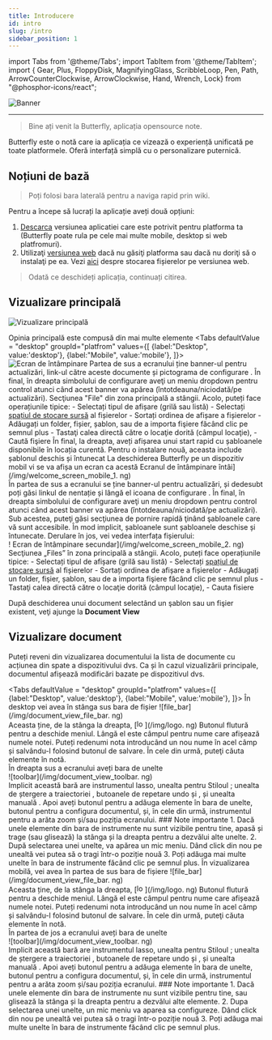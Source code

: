 ```yaml
---
title: Introducere
id: intro
slug: /intro
sidebar_position: 1
---
```


import Tabs from '@theme/Tabs';
import TabItem from '@theme/TabItem';
import { Gear, Plus, FloppyDisk, MagnifyingGlass, ScribbleLoop, Pen, Path, ArrowCounterClockwise, ArrowClockwise, Hand, Wrench, Lock} from "@phosphor-icons/react";

![Banner](/img/banner.png)

---

> Bine ați venit la Butterfly, aplicația opensource note.

Butterfly este o notă care ia aplicația ce vizează o experiență unificată pe toate platformele. Oferă interfață simplă cu o personalizare puternică.

## Noțiuni de bază

> Poți folosi bara laterală pentru a naviga rapid prin wiki.

Pentru a începe să lucrați la aplicație aveți două opțiuni:

1. [Descarca](/downloads) versiunea aplicatiei care este potrivit pentru platforma ta (Butterfly poate rula pe cele mai multe mobile, desktop si web platfromuri).
2. Utilizaţi [versiunea web](https://web.butterfly.linwood.dev) dacă nu găsiţi platforma sau dacă nu doriţi să o instalaţi pe ea. Vezi [aici](storage#web) despre stocarea fișierelor pe versiunea web.

> Odată ce deschideți aplicația, continuați citirea.

## Vizualizare principală

![Vizualizare principală](main.png)

Opinia principală este compusă din mai multe elemente
<Tabs
    defaultValue = "desktop"
    groupId="platfrom"
        values={[
        {label:"Desktop", value:'desktop'},
 {label:"Mobile", value:'mobile'},
 ]}>
    <TabItem value="desktop">
        ![Ecran de întâmpinare](/img/welcome_screen_desktop.png)
        Partea de sus a ecranului ține banner-ul pentru actualizări, link-ul către aceste documente și pictograma de configurare <Gear/>. În final, în dreapta simbolului de configurare <Gear/> aveţi un meniu dropdown pentru control atunci când acest banner va apărea (întotdeauna/niciodată/pe actualizări).
        Secţiunea "File" din zona principală a stângii. Acolo, puteți face operațiunile tipice:
            - Selectați tipul de afișare (grilă sau listă)
            - Selectați [spațiul de stocare sursă](stocage) al fișierelor
            - Sortați ordinea de afișare a fișierelor
            - Adăugați un folder, fișier, șablon, sau de a importa fişiere făcând clic pe semnul <Plus/> plus
            - Tastaţi calea directă către o locaţie dorită (câmpul locaţie),
            - Caută fişiere
        În final, la dreapta, aveți afișarea unui start rapid cu șabloanele disponibile în locația curentă. Pentru o instalare nouă, aceasta include șablonul deschis și întunecat
    </TabItem>
    <TabItem value="mobile">
        La deschiderea Butterfly pe un dispozitiv mobil vi se va afișa un ecran ca acestă
        Ecranul de întâmpinare întâi](/img/welcome_screen_mobile_1. ng)   
        În partea de sus a ecranului se ține banner-ul pentru actualizări, și dedesubt poți găsi linkul de nentație și lângă el icoana de configurare <Gear/>. În final, în dreapta simbolului de configurare <Gear/> aveţi un meniu dropdown pentru control atunci când acest banner va apărea (întotdeauna/niciodată/pe actualizări).
        Sub acestea, puteţi găsi secţiunea de pornire rapidă ţinând şabloanele care vă sunt accesibile. În mod implicit, șabloanele sunt șabloanele deschise și întunecate. 
        Derulare în jos, vei vedea interfața fișierului:
        \
        ! Ecran de întâmpinare secundar](/img/welcome_screen_mobile_2. ng)  
        Secţiunea „Files” în zona principală a stângii. Acolo, puteți face operațiunile tipice:
        - Selectați tipul de afișare (grilă sau listă)
        - Selectați [spațiul de stocare sursă](stocage) al fișierelor
        - Sortați ordinea de afișare a fișierelor
        - Adăugați un folder, fișier, șablon, sau de a importa fişiere făcând clic pe semnul <Plus/> plus
        - Tastaţi calea directă către o locaţie dorită (câmpul locaţie),
        - Cauta fisiere
    </TabItem>
</Tabs>

După deschiderea unui document selectând un şablon sau un fişier existent, veţi ajunge la **Document View**

## Vizualizare document

Puteți reveni din vizualizarea documentului la lista de documente cu acțiunea din spate a dispozitivului dvs. Ca și în cazul vizualizării principale, documentul afișează modificări bazate pe dispozitivul dvs.

<Tabs
    defaultValue = "desktop"
    groupId="platfrom"
        values={[
        {label:"Desktop", value:'desktop'},
 {label:"Mobile", value:'mobile'},
 ]}>
    <TabItem value="desktop">
        În desktop vei avea în stânga sus bara de fișier
        ![file_bar](/img/document_view_file_bar. ng)\
        Aceasta ține, de la stânga la dreapta, 
        [<img alt="logo" src="/img/logo.png" width="16"/>](/img/logo. ng) Butonul
        flutură pentru a deschide meniul. Lângă el este câmpul pentru nume care afișează numele notei. Puteți redenumi nota introducând un nou nume în acel câmp și salvându-l folosind butonul <FloppyDisk/> de salvare. În cele din urmă, puteţi căuta <MagnifyingGlass/> elemente în notă.
        \
        În dreapta sus a ecranului aveți bara de unelte\
        ![toolbar](/img/document_view_toolbar. ng)\
        Implicit această bară are instrumentul <ScribbleLoop/> lasso, unealta pentru Stiloul <Pen/> ; unealta de ștergere a traiectoriei <Path/> , butoanele de repetare <ArrowCounterClockwise/> undo și <ArrowClockwise/> , și unealta manuală <Hand/>. Apoi aveți butonul <Plus/> pentru a adăuga elemente în bara de unelte, butonul <Wrench/> pentru a configura documentul, și, în cele din urmă, instrumentul <Lock/> pentru a arăta zoom și/sau poziția ecranului. 
        ### Note importante
        1. Dacă unele elemente din bara de instrumente nu sunt vizibile pentru tine, apasă și trage (sau glisează) la stânga și la dreapta pentru a dezvălui alte unelte. 
        2. După selectarea unei unelte, va apărea un mic meniu. Dând click din nou pe unealtă vei putea să o tragi într-o poziție nouă
        3. Poți adăuga mai multe unelte în bara de instrumente făcând clic pe semnul <Plus/> plus. 
    </TabItem>
    <TabItem value="mobile">
        În vizualizarea mobilă, vei avea în partea de sus bara de fișiere
        ![file_bar](/img/document_view_file_bar. ng)\
        Aceasta ține, de la stânga la dreapta, 
        [<img alt="logo" src="/img/logo.png" width="16"/>](/img/logo. ng) Butonul
        flutură pentru a deschide meniul. Lângă el este câmpul pentru nume care afișează numele notei. Puteți redenumi nota introducând un nou nume în acel câmp și salvându-l folosind butonul <FloppyDisk/> de salvare. În cele din urmă, puteţi căuta <MagnifyingGlass/> elemente în notă.
        \
        În partea de jos a ecranului aveți bara de unelte\
        ![toolbar](/img/document_view_toolbar. ng)\
        Implicit această bară are instrumentul <ScribbleLoop/> lasso, unealta pentru Stiloul <Pen/> ; unealta de ștergere a traiectoriei <Path/> , butoanele de repetare <ArrowCounterClockwise/> undo și <ArrowClockwise/> , și unealta manuală <Hand/>. Apoi aveți butonul <Plus/> pentru a adăuga elemente în bara de unelte, butonul <Wrench/> pentru a configura documentul, și, în cele din urmă, instrumentul <Lock/> pentru a arăta zoom și/sau poziția ecranului. 
        ### Note importante
        1. Dacă unele elemente din bara de instrumente nu sunt vizibile pentru tine, sau glisează la stânga și la dreapta pentru a dezvălui alte elemente. 
        2. Dupa selectarea unei unelte, un mic meniu va aparea sa configureze. Dând click din nou pe unealtă vei putea să o tragi într-o poziție nouă
        3. Poți adăuga mai multe unelte în bara de instrumente făcând clic pe semnul <Plus/> plus. 
    </TabItem>
</Tabs>
